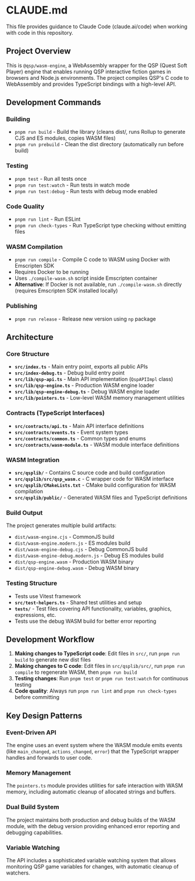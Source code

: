 # CLAUDE.md

This file provides guidance to Claude Code (claude.ai/code) when working with code in this repository.

## Project Overview

This is `@qsp/wasm-engine`, a WebAssembly wrapper for the QSP (Quest Soft Player) engine that enables running QSP interactive fiction games in browsers and Node.js environments. The project compiles QSP's C code to WebAssembly and provides TypeScript bindings with a high-level API.

## Development Commands

### Building
- `pnpm run build` - Build the library (cleans dist/, runs Rollup to generate CJS and ES modules, copies WASM files)
- `pnpm run prebuild` - Clean the dist directory (automatically run before build)

### Testing
- `pnpm test` - Run all tests once
- `pnpm run test:watch` - Run tests in watch mode
- `pnpm run test:debug` - Run tests with debug mode enabled

### Code Quality
- `pnpm run lint` - Run ESLint
- `pnpm run check-types` - Run TypeScript type checking without emitting files

### WASM Compilation
- `pnpm run compile` - Compile C code to WASM using Docker with Emscripten SDK
- Requires Docker to be running
- Uses `./compile-wasm.sh` script inside Emscripten container
- **Alternative**: If Docker is not available, run `./compile-wasm.sh` directly (requires Emscripten SDK installed locally)

### Publishing
- `pnpm run release` - Release new version using `np` package

## Architecture

### Core Structure
- **`src/index.ts`** - Main entry point, exports all public APIs
- **`src/index-debug.ts`** - Debug build entry point
- **`src/lib/qsp-api.ts`** - Main API implementation (`QspAPIImpl` class)
- **`src/lib/qsp-engine.ts`** - Production WASM engine loader
- **`src/lib/qsp-engine-debug.ts`** - Debug WASM engine loader
- **`src/lib/pointers.ts`** - Low-level WASM memory management utilities

### Contracts (TypeScript Interfaces)
- **`src/contracts/api.ts`** - Main API interface definitions
- **`src/contracts/events.ts`** - Event system types
- **`src/contracts/common.ts`** - Common types and enums
- **`src/contracts/wasm-module.ts`** - WASM module interface definitions

### WASM Integration
- **`src/qsplib/`** - Contains C source code and build configuration
- **`src/qsplib/src/qsp_wasm.c`** - C wrapper code for WASM interface
- **`src/qsplib/CMakeLists.txt`** - CMake build configuration for WASM compilation
- **`src/qsplib/public/`** - Generated WASM files and TypeScript definitions

### Build Output
The project generates multiple build artifacts:
- `dist/wasm-engine.cjs` - CommonJS build
- `dist/wasm-engine.modern.js` - ES modules build
- `dist/wasm-engine-debug.cjs` - Debug CommonJS build
- `dist/wasm-engine-debug.modern.js` - Debug ES modules build
- `dist/qsp-engine.wasm` - Production WASM binary
- `dist/qsp-engine-debug.wasm` - Debug WASM binary

### Testing Structure
- Tests use Vitest framework
- **`src/test-helpers.ts`** - Shared test utilities and setup
- **`tests/`** - Test files covering API functionality, variables, graphics, expressions, etc.
- Tests use the debug WASM build for better error reporting

## Development Workflow

1. **Making changes to TypeScript code**: Edit files in `src/`, run `pnpm run build` to generate new dist files
2. **Making changes to C code**: Edit files in `src/qsplib/src/`, run `pnpm run compile` to regenerate WASM, then `pnpm run build`
3. **Testing changes**: Run `pnpm test` or `pnpm run test:watch` for continuous testing
4. **Code quality**: Always run `pnpm run lint` and `pnpm run check-types` before committing

## Key Design Patterns

### Event-Driven API
The engine uses an event system where the WASM module emits events (like `main_changed`, `actions_changed`, `error`) that the TypeScript wrapper handles and forwards to user code.

### Memory Management
The `pointers.ts` module provides utilities for safe interaction with WASM memory, including automatic cleanup of allocated strings and buffers.

### Dual Build System
The project maintains both production and debug builds of the WASM module, with the debug version providing enhanced error reporting and debugging capabilities.

### Variable Watching
The API includes a sophisticated variable watching system that allows monitoring QSP game variables for changes, with automatic cleanup of watchers.